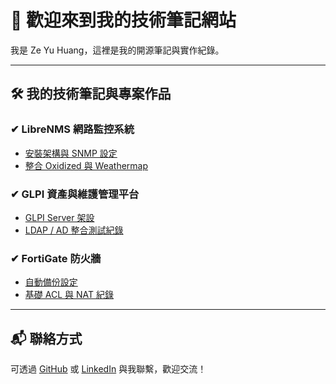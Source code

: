 # 👋 歡迎來到我的技術筆記網站

我是 Ze Yu Huang，這裡是我的開源筆記與實作紀錄。

---

## 🛠️ 我的技術筆記與專案作品

### ✔ LibreNMS 網路監控系統
- [安裝架構與 SNMP 設定](network-monitoring/librenms.md)
- [整合 Oxidized 與 Weathermap](network-monitoring/weathermap.md)

### ✔ GLPI 資產與維護管理平台
- [GLPI Server 架設](asset-management/glpi.md)
- [LDAP / AD 整合測試紀錄](asset-management/ad-integration.md)

### ✔ FortiGate 防火牆
- [自動備份設定](firewall/backup.md)
- [基礎 ACL 與 NAT 紀錄](firewall/acl-nat.md)

---

## 📬 聯絡方式

可透過 [GitHub](https://github.com/zeyuhuang-dev) 或 [LinkedIn](https://www.linkedin.com/in/zeyuhuang-dev) 與我聯繫，歡迎交流！

